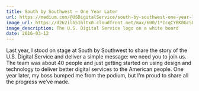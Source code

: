 ```yaml
---
title: South by Southwest — One Year Later
url: https://medium.com/@USDigitalService/south-by-southwest-one-year-later-5fc6e677aead
image_url: https://d262ilb51hltx0.cloudfront.net/max/600/1*IcqCYBK0Gc5UCVLV3LQZFg.jpeg
image_description: The U.S. Digital Service logo on a white board
date: 2016-03-12
---
```


Last year, I stood on stage at South by Southwest to share the story of the U.S. Digital Service and deliver a simple message: we need you to join us. The team was about 40 people and just getting started on using design and technology to deliver better digital services to the American people. One year later, my boss bumped me from the podium, but I’m proud to share all the progress we’ve made.